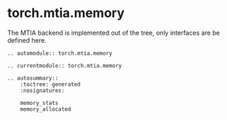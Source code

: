 # torch.mtia.memory

The MTIA backend is implemented out of the tree, only interfaces are be defined here.

```{eval-rst}
.. automodule:: torch.mtia.memory
```

```{eval-rst}
.. currentmodule:: torch.mtia.memory
```

```{eval-rst}
.. autosummary::
    :toctree: generated
    :nosignatures:

    memory_stats
    memory_allocated
```

